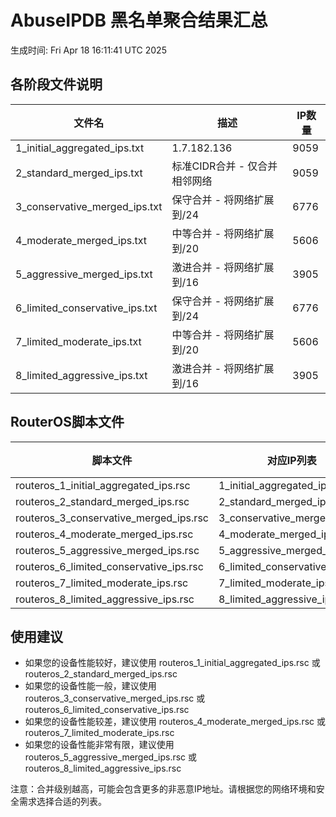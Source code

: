 # AbuseIPDB 黑名单聚合结果汇总
生成时间: Fri Apr 18 16:11:41 UTC 2025

## 各阶段文件说明

| 文件名 | 描述 | IP数量 |
|--------|------|--------|
| 1_initial_aggregated_ips.txt | 1.7.182.136 | 9059 |
| 2_standard_merged_ips.txt | 标准CIDR合并 - 仅合并相邻网络 | 9059 |
| 3_conservative_merged_ips.txt | 保守合并 - 将网络扩展到/24 | 6776 |
| 4_moderate_merged_ips.txt | 中等合并 - 将网络扩展到/20 | 5606 |
| 5_aggressive_merged_ips.txt | 激进合并 - 将网络扩展到/16 | 3905 |
| 6_limited_conservative_ips.txt | 保守合并 - 将网络扩展到/24 | 6776 |
| 7_limited_moderate_ips.txt | 中等合并 - 将网络扩展到/20 | 5606 |
| 8_limited_aggressive_ips.txt | 激进合并 - 将网络扩展到/16 | 3905 |

## RouterOS脚本文件

| 脚本文件 | 对应IP列表 | IP数量 |
|----------|------------|--------|
| routeros_1_initial_aggregated_ips.rsc | 1_initial_aggregated_ips.txt | 9059 |
| routeros_2_standard_merged_ips.rsc | 2_standard_merged_ips.txt | 9059 |
| routeros_3_conservative_merged_ips.rsc | 3_conservative_merged_ips.txt | 6776 |
| routeros_4_moderate_merged_ips.rsc | 4_moderate_merged_ips.txt | 5606 |
| routeros_5_aggressive_merged_ips.rsc | 5_aggressive_merged_ips.txt | 3905 |
| routeros_6_limited_conservative_ips.rsc | 6_limited_conservative_ips.txt | 6776 |
| routeros_7_limited_moderate_ips.rsc | 7_limited_moderate_ips.txt | 5606 |
| routeros_8_limited_aggressive_ips.rsc | 8_limited_aggressive_ips.txt | 3905 |

## 使用建议

- 如果您的设备性能较好，建议使用 routeros_1_initial_aggregated_ips.rsc 或 routeros_2_standard_merged_ips.rsc
- 如果您的设备性能一般，建议使用 routeros_3_conservative_merged_ips.rsc 或 routeros_6_limited_conservative_ips.rsc
- 如果您的设备性能较差，建议使用 routeros_4_moderate_merged_ips.rsc 或 routeros_7_limited_moderate_ips.rsc
- 如果您的设备性能非常有限，建议使用 routeros_5_aggressive_merged_ips.rsc 或 routeros_8_limited_aggressive_ips.rsc

注意：合并级别越高，可能会包含更多的非恶意IP地址。请根据您的网络环境和安全需求选择合适的列表。
